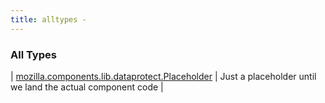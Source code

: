 ```yaml
---
title: alltypes - 
---
```


### All Types

| [mozilla.components.lib.dataprotect.Placeholder](../mozilla.components.lib.dataprotect/-placeholder/index.html) | Just a placeholder until we land the actual component code |

